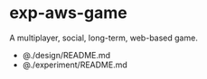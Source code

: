 # exp-aws-game

A multiplayer, social, long-term, web-based game.

- @./design/README.md
- @./experiment/README.md